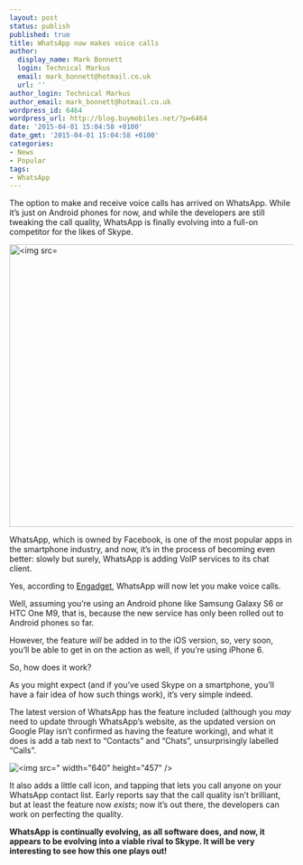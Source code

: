 ```yaml
---
layout: post
status: publish
published: true
title: WhatsApp now makes voice calls
author:
  display_name: Mark Bonnett
  login: Technical Markus
  email: mark_bonnett@hotmail.co.uk
  url: ''
author_login: Technical Markus
author_email: mark_bonnett@hotmail.co.uk
wordpress_id: 6464
wordpress_url: http://blog.buymobiles.net/?p=6464
date: '2015-04-01 15:04:58 +0100'
date_gmt: '2015-04-01 15:04:58 +0100'
categories:
- News
- Popular
tags:
- WhatsApp
---
```

<p><span class="postStandFirst">The option to make and receive voice calls has&nbsp;arrived on WhatsApp. While it&rsquo;s just on Android phones for now, and while the developers are still tweaking the call quality, WhatsApp is finally evolving into a full-on competitor for the likes of Skype.</span></p>
<p><img class="aligncenter wp-image-6465 size-full" src="https://a1comms-blog-buymobiles.storage.googleapis.com/2015/04/playstore.jpg" alt="<img src="wp-content/uploads/2015/04/playstore.jpg" alt="WhatsApp now supports voice calls>" width="1024" height="500" /></p>
<p>WhatsApp, which is owned by Facebook, is one of the most popular apps in the smartphone industry, and now, it&rsquo;s in the process of becoming even better: slowly but surely, WhatsApp is adding VoIP services to its chat client.</p>
<p>Yes, according to <a href="http://www.engadget.com/2015/03/31/whatsapp-voice-calling-android/">Engadget</a>, WhatsApp will now let you make voice calls.</p>
<p>Well, assuming you&rsquo;re using an Android phone like Samsung Galaxy S6 or HTC One M9, that is, because the new service has only been rolled out to Android phones so far.</p>
<p>However, the feature <em>will</em> be added in to the iOS version, so, very soon, you&rsquo;ll be able to get in on the action as well, if you&rsquo;re using iPhone 6.</p>
<p>So, how does it work?</p>
<p>As you might expect (and if you&rsquo;ve used Skype on a smartphone, you&rsquo;ll have a fair idea of how such things work), it&rsquo;s very simple indeed.</p>
<p>The latest version of WhatsApp has the feature included (although you <em>may</em> need to update through WhatsApp&rsquo;s website, as the updated version on Google Play isn&rsquo;t confirmed as having the feature working), and what it does is add a tab next to &ldquo;Contacts&rdquo; and &ldquo;Chats&rdquo;, unsurprisingly labelled &ldquo;Calls&rdquo;.</p>
<p><img class="aligncenter wp-image-6466 size-full" src="https://a1comms-blog-buymobiles.storage.googleapis.com/2015/04/WhatsApp-Calling.png" alt="<img src="/wp-content/uploads/2015/04/WhatsApp-Calling.png" alt="Engage in voice calls on WhatsApp">" width="640" height="457" /></p>
<p>It also adds a little call icon, and tapping that lets you call anyone on your WhatsApp contact list. Early reports say that the call quality isn&rsquo;t brilliant, but at least the feature now <em>exists</em>; now it&rsquo;s out there, the developers can work on perfecting the quality.</p>
<p><strong>WhatsApp is continually evolving, as all software does, and now, it appears to be evolving into a viable rival to Skype. It will be very interesting to see how this one plays out! </strong></p>
